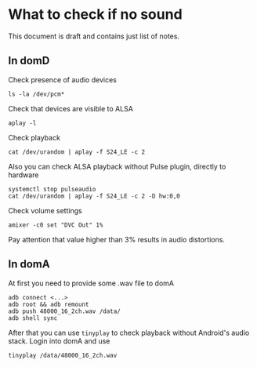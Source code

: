 # What to check if no sound

This document is draft and contains just list of notes.

## In domD
Check presence of audio devices
```
ls -la /dev/pcm*
```

Check that devices are visible to ALSA
```
aplay -l
```

Check playback
```
cat /dev/urandom | aplay -f S24_LE -c 2
```
Also you can check ALSA playback without Pulse plugin, directly to hardware
```
systemctl stop pulseaudio
cat /dev/urandom | aplay -f S24_LE -c 2 -D hw:0,0
```

Check volume settings
```
amixer -c0 set "DVC Out" 1%
```
Pay attention that value higher than 3% results in audio distortions.

## In domA
At first you need to provide some .wav file to domA
```
adb connect <...>
adb root && adb remount
adb push 48000_16_2ch.wav /data/
adb shell sync
```

After that you can use `tinyplay` to check playback without Android's audio stack. Login into domA and use
```
tinyplay /data/48000_16_2ch.wav
```
